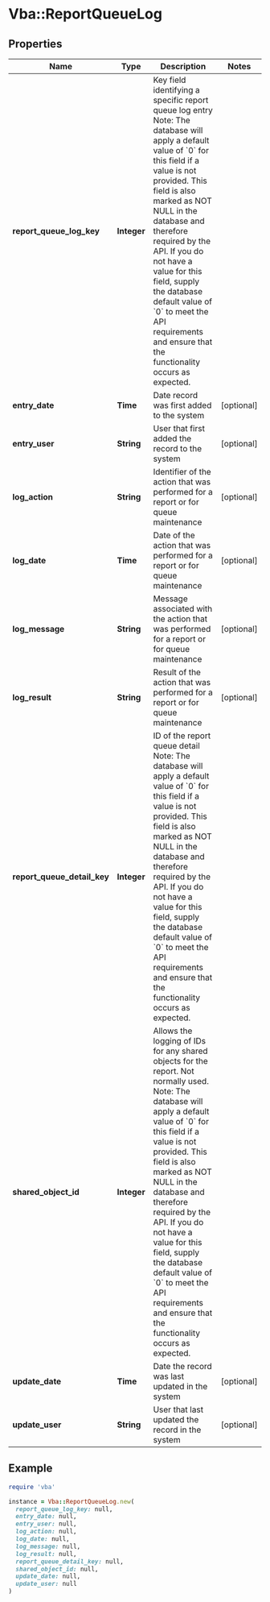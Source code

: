 # Vba::ReportQueueLog

## Properties

| Name | Type | Description | Notes |
| ---- | ---- | ----------- | ----- |
| **report_queue_log_key** | **Integer** | Key field identifying a specific report queue log entry  Note: The database will apply a default value of &#x60;0&#x60; for this field if a value is not provided.  This field is also marked as NOT NULL in the database and therefore required by the API.  If you do not have a value for this field, supply the database default value of &#x60;0&#x60; to meet the API requirements and ensure that the functionality occurs as expected. |  |
| **entry_date** | **Time** | Date record was first added to the system | [optional] |
| **entry_user** | **String** | User that first added the record to the system | [optional] |
| **log_action** | **String** | Identifier of the action that was performed for a report or for queue maintenance | [optional] |
| **log_date** | **Time** | Date of the action that was performed for a report or for queue maintenance | [optional] |
| **log_message** | **String** | Message associated with the action that was performed for a report or for queue maintenance | [optional] |
| **log_result** | **String** | Result of the action that was performed for a report or for queue maintenance | [optional] |
| **report_queue_detail_key** | **Integer** | ID of the report queue detail  Note: The database will apply a default value of &#x60;0&#x60; for this field if a value is not provided.  This field is also marked as NOT NULL in the database and therefore required by the API.  If you do not have a value for this field, supply the database default value of &#x60;0&#x60; to meet the API requirements and ensure that the functionality occurs as expected. |  |
| **shared_object_id** | **Integer** | Allows the logging of IDs for any shared objects for the report. Not normally used.  Note: The database will apply a default value of &#x60;0&#x60; for this field if a value is not provided.  This field is also marked as NOT NULL in the database and therefore required by the API.  If you do not have a value for this field, supply the database default value of &#x60;0&#x60; to meet the API requirements and ensure that the functionality occurs as expected. |  |
| **update_date** | **Time** | Date the record was last updated in the system | [optional] |
| **update_user** | **String** | User that last updated the record in the system | [optional] |

## Example

```ruby
require 'vba'

instance = Vba::ReportQueueLog.new(
  report_queue_log_key: null,
  entry_date: null,
  entry_user: null,
  log_action: null,
  log_date: null,
  log_message: null,
  log_result: null,
  report_queue_detail_key: null,
  shared_object_id: null,
  update_date: null,
  update_user: null
)
```

